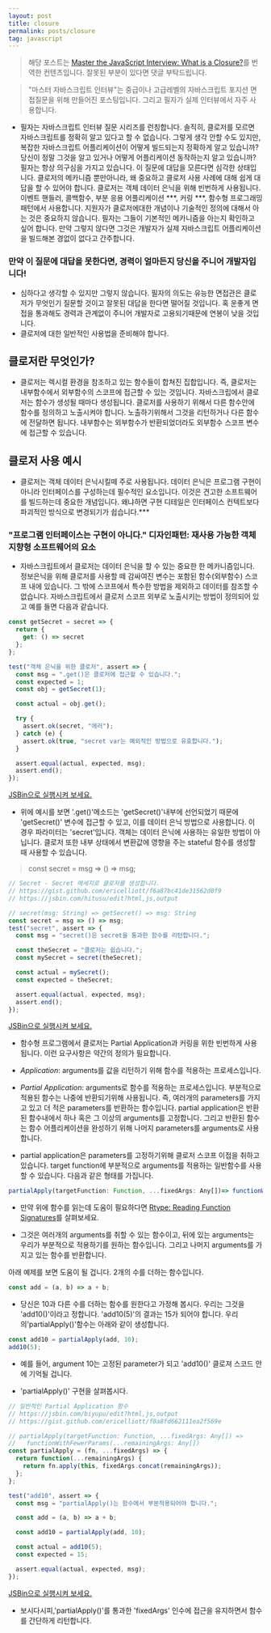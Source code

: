 ```yaml
---
layout: post
title: closure
permalink: posts/closure
tag: javascript
---
```


> 해당 포스트는 [Master the JavaScript Interview: What is a Closure?](https://medium.com/javascript-scene/master-the-javascript-interview-what-is-a-closure-b2f0d2152b36)를 번역한 컨텐츠입니다. 잘못된 부분이 있다면 댓글 부탁드립니다.

> "마스터 자바스크립트 인터뷰"는 중급이나 고급레벨의 자바스크립트 포지션 면접질문을 위해 만들어진 포스팅입니다. 그리고 필자가 실제 인터뷰에서 자주 사용합니다.

- 필자는 자바스크립트 인터뷰 질문 시리즈를 런칭합니다. 솔직히, 클로저를 모르면 자바스크립트를 정확히 알고 있다고 할 수 없습니다.
  그렇게 생각 안할 수도 있지만, 복잡한 자바스크립트 어플리케이션이 어떻게 빌드되는지 정확하게 알고 있습니까? 당신이 정말 그것을 알고 있거나 어떻게 어플리케이션 동작하는지 알고 있습니까? 필자는 항상 의구심을 가지고 있습니다. 이 질문에 대답을 모른다면 심각한 상태입니다.
  클로저의 메카니즘 뿐만아니라, 왜 중요하고 클로저 사용 사례에 대해 쉽게 대답을 할 수 있어야 합니다.
  클로저는 객체 데이터 은닉을 위해 빈번하게 사용됩니다. 이벤트 핸들러, 콜백함수, 부분 응용 어플리케이션 \*\*\*, 커링 \*\*\*, 함수형 프로그래밍 패턴에서 사용합니다.
  지원자가 클로저에대한 개념이나 기술적인 정의에 대해서 아는 것은 중요하지 않습니다. 필자는 그들이 기본적인 메카니즘을 아는지 확인하고 싶어 합니다. 만약 그렇지 않다면 그것은 개발자가 실제 자바스크립트 어플리케이션을 빌드해본 경없이 없다고 간주합니다.

### 만약 이 질문에 대답을 못한다면, 경력이 얼마든지 당신을 주니어 개발자입니다!

- 심하다고 생각할 수 있지만 그렇지 않습니다. 필자의 의도는 유능한 면접관은 클로저가 무엇인기 질문할 것이고 잘못된 대답을 한다면 떨어질 것입니다. 혹 운좋게 면접을 통과해도 경력과 관계없이 주니어 개발자로 고용되기때문에 연봉이 낮을 것입니다.
- 클로저에 대한 일반적인 사용법을 준비해야 합니다.

## 클로저란 무엇인가?

- 클로저는 렉시컬 환경을 참조하고 있는 함수들이 합쳐진 집합입니다. 즉, 클로저는 내부함수에서 외부함수의 스코프에 접근할 수 있는 것입니다. 자바스크립에서 클로저는 함수가 생성될 때마다 생성됩니다.
  클로저를 사용하기 위해서 다른 함수안에 함수를 정의하고 노출시켜야 합니다. 노출하기위해서 그것을 리턴하거나 다른 함수에 전달하면 됩니다.
  내부함수는 외부함수가 반환되었더라도 외부함수 스코프 변수에 접근할 수 있습니다.

## 클로저 사용 예시

- 클로저는 객체 데이터 은닉시킬떼 주로 사용됩니다. 데이터 은닉은 프로그램 구현이 아니라 인터페이스를 구성하는데 필수적인 요소입니다. 이것은 견고한 소프트웨어를 빌드하는데 중요한 개념입니다. 왜냐하면 구현 디테일은 인터페이스 컨텍트보다 파괴적인 방식으로 변경되기가 쉽습니다.\*\*\*

### "프로그램 인터페이스는 구현이 아니다." 디자인패턴: 재사용 가능한 객체 지향형 소프트웨어의 요소

- 자바스크립트에서 클로저는 데이터 은닉을 할 수 있는 중요한 한 메카니즘입니다. 정보은닉을 위해 클로저를 사용할 떼 감싸여진 변수는 포함된 함수(외부함수) 스코프 내에 있습니다. 그 밖에 스코프에서 특수한 방법을 제외하고 데이터를 참조할 수 없습니다. 자바스크립트에서 클로저 스코프 외부로 노출시키는 방법이 정의되어 있고 예를 들면 다음과 같습니다.

```javascript
const getSecret = secret => {
  return {
    get: () => secret
  };
};

test("객체 은닉을 위한 클로저", assert => {
  const msg = ".get()은 클로저에 접근할 수 있습니다.";
  const expected = 1;
  const obj = getSecret(1);

  const actual = obj.get();

  try {
    assert.ok(secret, "에러");
  } catch (e) {
    assert.ok(true, "secret var는 예외적인 방법으로 유효합니다.");
  }

  assert.equal(actual, expected, msg);
  assert.end();
});
```

[JSBin으로 실행시켜 보세요.](https://jsbin.com/gareno/edit?html,js,output)

- 위에 예시를 보면 '.get()'메소드는 'getSecret()'내부에 선언되었기 때문에 'getSecret()' 변수에 접근할 수 있고, 이를 데이터 은닉 방법으로 사용합니다. 이 경우 파라미터는 'secret'입니다.
  객체는 데이터 은닉에 사용하는 유일한 방법이 아닙니다. 클로저 또한 내부 상태에서 변환값에 영향을 주는 stateful 함수를 생성할 때 사용할 수 있습니다.

> const secret = msg => () => msg;

```javascript
// Secret - Secret 메세지로 클로저를 생성합니다.
// https://gist.github.com/ericelliott/f6a87bc41de31562d0f9
// https://jsbin.com/hitusu/edit?html,js,output

// secret(msg: String) => getSecret() => msg: String
const secret = msg => () => msg;
test("secret", assert => {
  const msg = "secret()은 secret을 통과한 함수를 리턴합니다.";

  const theSecret = "클로저는 쉽습니다.";
  const mySecret = secret(theSecret);

  const actual = mySecret();
  const expected = theSecret;

  assert.equal(actual, expected, msg);
  assert.end();
});
```

[JSBin으로 실행시켜 보세요.](https://jsbin.com/bazayo/1/edit?html,js,output)

- 함수형 프로그램에서 클로저는 Partial Application과 커링을 위한 빈번하게 사용됩니다. 이런 요구사항은 약간의 정의가 필요합니다.

- _Application_: arguments를 값을 리턴하기 위해 함수를 적용하는 프로세스입니다.

- _Partial Application_: arguments로 함수를 적용하는 프로세스입니다. 부분적으로 적용된 함수는 나중에 반환되기위해 사용됩니다. 즉, 여러개의 parameters를 가지고 있고 더 적은 parameters를 반환하는 함수입니다. partial application은 반환된 함수내에서 하나 혹은 그 이상의 arguments를 고정합니다. 그리고 반환된 함수는 함수 어플리케이션을 완성하기 위해 나머지 parameters를 arguments로 사용합니다.

- partial application은 parameters를 고정하기위해 클로저 스코프 이접을 취하고 있습니다. target function에 부분적으로 arguments를 적용하는 일반함수를 사용할 수 있습니다. 다음과 같은 형태를 가집니다.

```javascript
partialApply(targetFunction: Function, ...fixedArgs: Any[])=> functionWithFewerParams(...remainingArgs: Any[])
```

- 만약 위에 함수를 읽는데 도움이 필요하다면 [Rtype: Reading Function Signatures](https://github.com/ericelliott/rtype#reading-function-signatures)를 살펴보세요.

- 그것은 여러개의 arguments를 취할 수 있는 함수이고, 뒤에 있는 arguments는 우리가 부분적으로 적용하기를 원하는 함수입니다. 그리고 나머지 arguments를 가지고 있는 함수를 반환합니다.

아래 예제를 보면 도움이 될 겁니다. 2개의 수를 더하는 함수입니다.

```javascript
const add = (a, b) => a + b;
```

- 당신은 10과 다른 수를 더하는 함수를 원한다고 가정해 봅시다. 우리는 그것을 'add10()'이라고 정합니다. 'add10(5)'의 결과는 15가 되어야 합니다. 우리의'partialApply()'함수는 아래와 같이 생성합니다.

```javascript
const add10 = partialApply(add, 10);
add10(5);
```

- 예를 들어, argument 10는 고정된 parameter가 되고 'add10()' 클로져 스코드 안에 기억될 겁니다.

- 'partialApply()' 구현을 살펴봅시다.

```javascript
// 일반적인 Partial Application 함수
// https://jsbin.com/biyupu/edit?html,js,output
// https://gist.github.com/ericelliott/f0a8fd662111ea2f569e

// partialApply(targetFunction: Function, ...fixedArgs: Any[]) =>
//   functionWithFewerParams(...remainingArgs: Any[])
const partialApply = (fn, ...fixedArgs) => {
  return function(...remainingArgs) {
    return fn.apply(this, fixedArgs.concat(remainingArgs));
  };
};

test("add10", assert => {
  const msg = "partialApply()는 함수에서 부분적용되어야 합니다.";

  const add = (a, b) => a + b;

  const add10 = partialApply(add, 10);

  const actual = add10(5);
  const expected = 15;

  assert.equal(actual, expected, msg);
});
```

[JSBin으로 실행시켜 보세요.](https://jsbin.com/biyupu/edit?html,js,output)

- 보시다시피,'partialApply()'를 통과한 'fixedArgs' 인수에 접근을 유지하면서 함수를 간단하게 리턴합니다.
